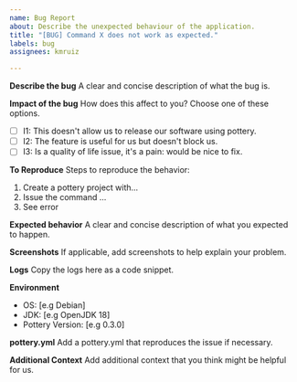 ```yaml
---
name: Bug Report
about: Describe the unexpected behaviour of the application.
title: "[BUG] Command X does not work as expected."
labels: bug
assignees: kmruiz

---
```


**Describe the bug**
A clear and concise description of what the bug is.

**Impact of the bug**
How does this affect to you? Choose one of these options.

* [ ] I1: This doesn't allow us to release our software using pottery.
* [ ] I2: The feature is useful for us but doesn't block us.
* [ ] I3: Is a quality of life issue, it's a pain: would be nice to fix.

**To Reproduce**
Steps to reproduce the behavior:
1. Create a pottery project with...
2. Issue the command ...
3. See error

**Expected behavior**
A clear and concise description of what you expected to happen.

**Screenshots**
If applicable, add screenshots to help explain your problem.

**Logs**
Copy the logs here as a code snippet.

**Environment**
- OS: [e.g Debian]
- JDK: [e.g OpenJDK 18]
- Pottery Version: [e.g 0.3.0]

**pottery.yml**
Add a pottery.yml that reproduces the issue if necessary.

**Additional Context**
Add additional context that you think might be helpful for us.
